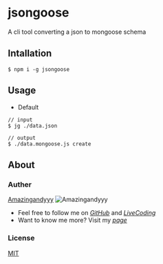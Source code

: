 # jsongoose
A cli tool converting a json to mongoose schema

## Intallation
```command
$ npm i -g jsongoose
```

## Usage


- Default
```
// input
$ jg ./data.json

// output
$ ./data.mongoose.js create
```

## About

### Auther
[Amazingandyyy](amazingandyyy.github.io)
![Amazingandyyy](http://i.imgur.com/4oQCR2R.png)
* Feel free to follow me on _[GitHub](https://github.com/amazingandyyy)_ and _[LiveCoding](https://www.livecoding.tv/amazingandyyy/)_
* Want to know me more? Visit my _[page](http://amazingandyyy.github.io/)_

### License
[MIT](https://github.com/amazingandyyy/jsongoose/blob/master/LICENSE)

